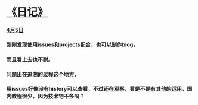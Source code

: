 # [《日记》](https://github.com/raffello/raffello.github.io)

#### [4月5日]()

#### 刚刚发现使用issues和projects配合，也可以制作blog，

#### 而且看上去也不耐。

#### 问题出在追溯的过程这个地方，

#### 用issues好像没有history可以查看，不过还在观察，看是不是有其他的运用，国内教程很少，因为技术宅不多吗？

